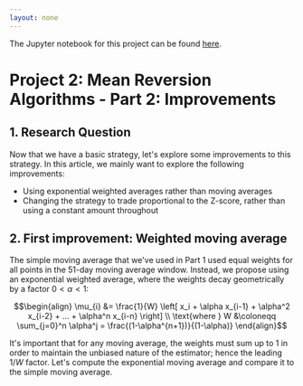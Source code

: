 ```yaml
---
layout: none
---
```


The Jupyter notebook for this project can be found [here](https://github.com/sundarganesh21/quantfin/tree/main/project2_fx_mean_reversion_part2).

# Project 2: Mean Reversion Algorithms - Part 2: Improvements

## 1. Research Question
Now that we have a basic strategy, let's explore some improvements to this strategy. In this article, we mainly want to explore the following improvements:
- Using exponential weighted averages rather than moving averages
- Changing the strategy to trade proportional to the Z-score, rather than using a constant amount throughout

## 2. First improvement: Weighted moving average
The simple moving average that we've used in Part 1 used equal weights for all points in the 51-day moving average window. Instead, we propose using an exponential weighted average, where the weights decay geometrically by a factor $0 < \alpha < 1$:

$$\begin{align}
\mu_{i} &= \frac{1}{W} \left[ x_i + \alpha x_{i-1} + \alpha^2 x_{i-2} + ... + \alpha^n x_{i-n} \right] \\
\text{where } W &\coloneqq \sum_{j=0}^n \alpha^j = \frac{(1-\alpha^{n+1})}{(1-\alpha)}
\end{align}$$

It's important that for any moving average, the weights must sum up to 1 in order to maintain the unbiased nature of the estimator; hence the leading $1/W$ factor. Let's compute the exponential moving average and compare it to the simple moving average.
